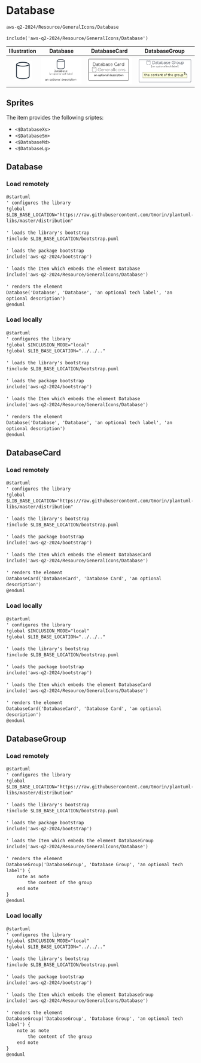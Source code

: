 # Database


```text
aws-q2-2024/Resource/GeneralIcons/Database
```

```text
include('aws-q2-2024/Resource/GeneralIcons/Database')
```



| Illustration | Database | DatabaseCard | DatabaseGroup |
| :---: | :---: | :---: | :---: |
| ![illustration for Illustration](../../../aws-q2-2024/Resource/GeneralIcons/Database.png) | ![illustration for Database](../../../aws-q2-2024/Resource/GeneralIcons/Database.Local.png) | ![illustration for DatabaseCard](../../../aws-q2-2024/Resource/GeneralIcons/DatabaseCard.Local.png) | ![illustration for DatabaseGroup](../../../aws-q2-2024/Resource/GeneralIcons/DatabaseGroup.Local.png) |



## Sprites
The item provides the following sriptes:

- `<$DatabaseXs>`
- `<$DatabaseSm>`
- `<$DatabaseMd>`
- `<$DatabaseLg>`





## Database

### Load remotely
```plantuml
@startuml
' configures the library
!global $LIB_BASE_LOCATION="https://raw.githubusercontent.com/tmorin/plantuml-libs/master/distribution"

' loads the library's bootstrap
!include $LIB_BASE_LOCATION/bootstrap.puml

' loads the package bootstrap
include('aws-q2-2024/bootstrap')

' loads the Item which embeds the element Database
include('aws-q2-2024/Resource/GeneralIcons/Database')

' renders the element
Database('Database', 'Database', 'an optional tech label', 'an optional description')
@enduml
```

### Load locally
```plantuml
@startuml
' configures the library
!global $INCLUSION_MODE="local"
!global $LIB_BASE_LOCATION="../../.."

' loads the library's bootstrap
!include $LIB_BASE_LOCATION/bootstrap.puml

' loads the package bootstrap
include('aws-q2-2024/bootstrap')

' loads the Item which embeds the element Database
include('aws-q2-2024/Resource/GeneralIcons/Database')

' renders the element
Database('Database', 'Database', 'an optional tech label', 'an optional description')
@enduml
```

## DatabaseCard

### Load remotely
```plantuml
@startuml
' configures the library
!global $LIB_BASE_LOCATION="https://raw.githubusercontent.com/tmorin/plantuml-libs/master/distribution"

' loads the library's bootstrap
!include $LIB_BASE_LOCATION/bootstrap.puml

' loads the package bootstrap
include('aws-q2-2024/bootstrap')

' loads the Item which embeds the element DatabaseCard
include('aws-q2-2024/Resource/GeneralIcons/Database')

' renders the element
DatabaseCard('DatabaseCard', 'Database Card', 'an optional description')
@enduml
```

### Load locally
```plantuml
@startuml
' configures the library
!global $INCLUSION_MODE="local"
!global $LIB_BASE_LOCATION="../../.."

' loads the library's bootstrap
!include $LIB_BASE_LOCATION/bootstrap.puml

' loads the package bootstrap
include('aws-q2-2024/bootstrap')

' loads the Item which embeds the element DatabaseCard
include('aws-q2-2024/Resource/GeneralIcons/Database')

' renders the element
DatabaseCard('DatabaseCard', 'Database Card', 'an optional description')
@enduml
```

## DatabaseGroup

### Load remotely
```plantuml
@startuml
' configures the library
!global $LIB_BASE_LOCATION="https://raw.githubusercontent.com/tmorin/plantuml-libs/master/distribution"

' loads the library's bootstrap
!include $LIB_BASE_LOCATION/bootstrap.puml

' loads the package bootstrap
include('aws-q2-2024/bootstrap')

' loads the Item which embeds the element DatabaseGroup
include('aws-q2-2024/Resource/GeneralIcons/Database')

' renders the element
DatabaseGroup('DatabaseGroup', 'Database Group', 'an optional tech label') {
    note as note
        the content of the group
    end note
}
@enduml
```

### Load locally
```plantuml
@startuml
' configures the library
!global $INCLUSION_MODE="local"
!global $LIB_BASE_LOCATION="../../.."

' loads the library's bootstrap
!include $LIB_BASE_LOCATION/bootstrap.puml

' loads the package bootstrap
include('aws-q2-2024/bootstrap')

' loads the Item which embeds the element DatabaseGroup
include('aws-q2-2024/Resource/GeneralIcons/Database')

' renders the element
DatabaseGroup('DatabaseGroup', 'Database Group', 'an optional tech label') {
    note as note
        the content of the group
    end note
}
@enduml
```

